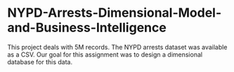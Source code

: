 # NYPD-Arrests-Dimensional-Model-and-Business-Intelligence

This project deals with 5M records. The NYPD arrests dataset was available as a CSV. Our goal for this assignment was to design a dimensional database for this data.
